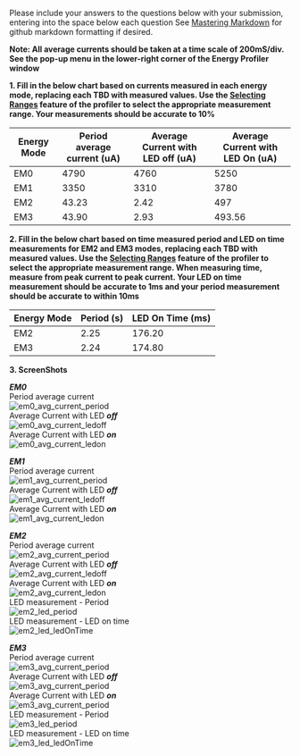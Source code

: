 Please include your answers to the questions below with your submission, entering into the space below each question
See [Mastering Markdown](https://guides.github.com/features/mastering-markdown/) for github markdown formatting if desired.

**Note: All average currents should be taken at a time scale of 200mS/div. See the pop-up menu in the lower-right corner of the Energy Profiler window**

**1. Fill in the below chart based on currents measured in each energy mode, replacing each TBD with measured values.  Use the [Selecting Ranges](https://www.silabs.com/documents/public/user-guides/ug343-multinode-energy-profiler.pdf) feature of the profiler to select the appropriate measurement range.  Your measurements should be accurate to 10%**

Energy Mode | Period average current (uA) | Average Current with LED off (uA) | Average Current with LED On (uA)
------------| ----------------------------|-----------------------------------|-------------------------
EM0         |           4790              |           4760                    |         5250
EM1         |           3350              |           3310                    |         3780
EM2         |           43.23             |           2.42                    |         497
EM3         |           43.90             |           2.93                    |         493.56

**2. Fill in the below chart based on time measured period and LED on time measurements for EM2 and EM3 modes, replacing each TBD with measured values.  Use the [Selecting Ranges](https://www.silabs.com/documents/public/user-guides/ug343-multinode-energy-profiler.pdf) feature of the profiler to select the appropriate measurement range.  When measuring time, measure from peak current to peak current.  Your LED on time measurement should be accurate to 1ms and your period measurement should be accurate to within 10ms**

Energy Mode | Period (s) | LED On Time (ms) |
------------| -----------|-------------------
EM2         |   2.25     |        176.20
EM3         |   2.24     |        174.80


**3. ScreenShots**  

***EM0***  
Period average current    
![em0_avg_current_period][em0_avg_current_period]  
Average Current with LED ***off***  
![em0_avg_current_ledoff][em0_avg_current_ledoff]  
Average Current with LED ***on***  
![em0_avg_current_ledon][em0_avg_current_ledon]  

***EM1***  
Period average current    
![em1_avg_current_period][em1_avg_current_period]  
Average Current with LED ***off***  
![em1_avg_current_ledoff][em1_avg_current_ledoff]  
Average Current with LED ***on***  
![em1_avg_current_ledon][em1_avg_current_ledon]  

***EM2***  
Period average current  
![em2_avg_current_period][em2_avg_current_period]  
Average Current with LED ***off***  
![em2_avg_current_ledoff][em2_avg_current_ledoff]  
Average Current with LED ***on***  
![em2_avg_current_ledon][em2_avg_current_ledon]   
LED measurement - Period   
![em2_led_period][em2_led_period]  
LED measurement - LED on time   
![em2_led_ledOnTime][em2_led_ledOnTime]  

***EM3***  
Period average current    
![em3_avg_current_period][em3_avg_current_period]  
Average Current with LED ***off***  
![em3_avg_current_period][em3_avg_current_ledoff]   
Average Current with LED ***on***  
![em3_avg_current_period][em3_avg_current_ledon]   
LED measurement - Period   
![em3_led_period][em3_led_period]  
LED measurement - LED on time   
![em3_led_ledOnTime][em3_led_ledOnTime]  

[em0_avg_current_period]: screenshots/em0_avg_current_period.png "em0_avg_current_period"
[em0_avg_current_ledoff]: screenshots/em0_avg_current_ledoff.png "em0_avg_current_ledoff"
[em0_avg_current_ledon]: screenshots/em0_avg_current_ledon.png "em0_avg_current_ledon"

[em1_avg_current_period]: screenshots/em1_avg_current_period.png "em1_avg_current_period"
[em1_avg_current_ledoff]: screenshots/em1_avg_current_ledoff.png "em1_avg_current_ledoff"
[em1_avg_current_ledon]: screenshots/em1_avg_current_ledon.png "em1_avg_current_ledon"

[em2_avg_current_period]: screenshots/em2_avg_current_period.png "em2_avg_current_period"
[em2_avg_current_ledoff]: screenshots/em2_avg_current_ledoff.png "em2_avg_current_ledoff"
[em2_avg_current_ledon]: screenshots/em2_avg_current_ledon.png "em2_avg_current_ledon"
[em2_led_period]: screenshots/em2_led_period.png "em2_led_period"
[em2_led_ledOnTime]: screenshots/em2_led_ledOnTime.png "em2_led_ledOnTime"

[em3_avg_current_period]: screenshots/em3_avg_current_period.png "em3_avg_current_period"
[em3_avg_current_ledoff]: screenshots/em3_avg_current_ledoff.png "em3_avg_current_ledoff"
[em3_avg_current_ledon]: screenshots/em3_avg_current_ledon.png "em3_avg_current_ledon"
[em3_led_period]: screenshots/em3_led_period.png "em3_led_period"
[em3_led_ledOnTime]: screenshots/em3_led_ledOnTime.png "em3_led_ledOnTime"
